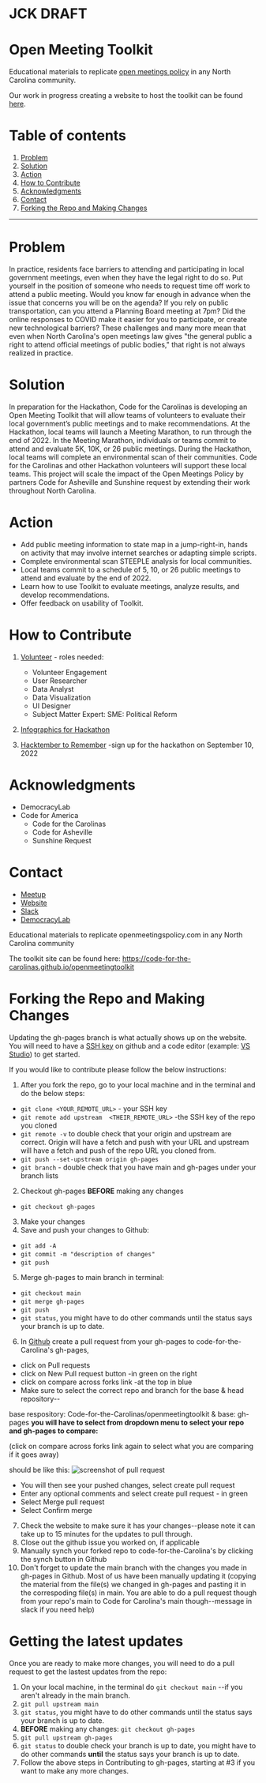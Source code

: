 # JCK DRAFT


# Open Meeting Toolkit
Educational materials to replicate [open meetings policy](openmeetingspolicy.com) in any North Carolina community.

Our work in progress creating a website to host the toolkit can be found [here](https://code-for-the-carolinas.github.io/openmeetingtoolkit).
# Table of contents

1. [Problem](#problem)
2. [Solution](#solution)
3. [Action](#action)
4. [How to Contribute](#how-to-contribute)
4. [Acknowledgments](#acknowledgments)
5. [Contact](#contact)
6. [Forking the Repo and Making Changes](#forking-the-repo-and-making-changes)

---

# Problem
In practice, residents face barriers to attending and participating in local government meetings, even when they have the legal right to do so. Put yourself in the position of someone who needs to request time off work to attend a public meeting. Would you know far enough in advance when the issue that concerns you will be on the agenda? If you rely on public transportation, can you attend a Planning Board meeting at 7pm? Did the online responses to COVID make it easier for you to participate, or create new technological barriers? These challenges and many more mean that even when North Carolina's open meetings law gives "the general public a right to attend official meetings of public bodies," that right is not always realized in practice.

# Solution
In preparation for the Hackathon, Code for the Carolinas is developing an Open Meeting Toolkit that will allow teams of volunteers to evaluate their local government’s public meetings and to make recommendations. At the Hackathon, local teams will launch a Meeting Marathon, to run through the end of 2022.  In the Meeting Marathon, individuals or teams commit to attend and evaluate 5K, 10K, or 26 public meetings. During the Hackathon, local teams will complete an environmental scan of their communities. Code for the Carolinas and other Hackathon volunteers will support these local teams. This project will scale the impact of the Open Meetings Policy by partners Code for Asheville and Sunshine request by extending their work throughout North Carolina.

# Action
- Add public meeting information to state map in a jump-right-in, hands on activity that may involve internet searches or adapting simple scripts.
- Complete environmental scan STEEPLE analysis for local communities.
- Local teams commit to a schedule of 5, 10, or 26 public meetings to attend and evaluate by the end of 2022.
- Learn how to use Toolkit to evaluate meetings, analyze results, and develop recommendations.
- Offer feedback on usability of Toolkit.

# How to Contribute
1. [Volunteer](https://www.democracylab.org/projects/1021) - roles needed: <br>
    - Volunteer Engagement
    - User Researcher
    - Data Analyst
    - Data Visualization
    - UI Designer
    - Subject Matter Expert: SME: Political Reform

2. [Infographics for Hackathon](https://drive.google.com/file/d/1rDgtecClKOVJc6c39xRqD7hBCdk9BDHQ/view)
3. [Hacktember to Remember](https://www.democracylab.org/events/hacktember2022/projects/1021) -sign up for the hackathon on September 10, 2022

# Acknowledgments
- DemocracyLab
- Code for America
  - Code for the Carolinas
  - Code for Asheville
  - Sunshine Request

# Contact
- [Meetup](https://www.meetup.com/codeforthecarolinas/)
- [Website](http://codeforthecarolinas.org/)
- [Slack](https://codeforthecarolinas.slack.com/join/shared_invite/zt-ggwi3ynm-f82eIgTN2_CUFxh_6t5hwQ#/shared-invite/email)
- [DemocracyLab](https://www.democracylab.org/projects/1021)

Educational materials to replicate openmeetingspolicy.com in any North Carolina community

The toolkit site can be found here: https://code-for-the-carolinas.github.io/openmeetingtoolkit

# Forking the Repo and Making Changes
Updating the gh-pages branch is what actually shows up on the website. You will need to have a [SSH key](https://docs.github.com/en/authentication/connecting-to-github-with-ssh/adding-a-new-ssh-key-to-your-github-account) on github and a code editor (example: [VS Studio](https://visualstudio.microsoft.com/)) to get started.


If you would like to contribute please follow the below instructions:
1. After you fork the repo, go to your local machine and in the terminal and do the below steps:
  - `git clone <YOUR_REMOTE_URL>` - your SSH key
  - `git remote add upstream  <THEIR_REMOTE_URL>` -the SSH key of the repo you cloned
  - `git remote -v` to double check that your origin and upstream are correct. Origin will have a fetch and push with your URL and upstream will have a fetch and push of the repo URL you cloned from.
  - `git push --set-upstream origin gh-pages`
  - `git branch` - double check that you have main and gh-pages under your branch lists
2. Checkout gh-pages **BEFORE** making any changes
  - `git checkout gh-pages`
3. Make your changes
4. Save and push your changes to Github:
  - `git add -A`
  - `git commit -m "description of changes"`
  - `git push`
5. Merge gh-pages to main branch in terminal:
  - `git checkout main`
  - `git merge gh-pages`
  - `git push`
  - `git status`, you might have to do other commands until the status says your branch is up to date.

6. In [Github](https://github.com/Code-for-the-Carolinas/openmeetingtoolkit) create a pull request from your gh-pages to code-for-the-Carolina's gh-pages,
  - click on Pull requests
  - click on New Pull request button -in green on the right
  - click on compare across forks link -at the top in blue
  - Make sure to select the correct repo and branch for the base & head repository--

  base respository: Code-for-the-Carolinas/openmeetingtoolkit & base: gh-pages
  **you will have to select from dropdown menu to select your repo and gh-pages to compare:**

  (click on compare across forks link again to select what you are comparing if it goes away)

  should be like this:
  ![screenshot of pull request](https://user-images.githubusercontent.com/97912154/188233686-b6512fab-a3ac-4406-92fe-68bee1bdcac5.jpg)
  - You will then see your pushed changes, select create pull request
  - Enter any optional comments and select create pull request - in green
  - Select Merge pull request
  - Select Confirm merge
7. Check the website to make sure it has your changes--please note it can take up to 15 minutes for the updates to pull through.
8. Close out the github issue you worked on, if applicable
9. Manually synch your forked repo to code-for-the-Carolina's by clicking the synch button in Github
10. Don't forget to update the main branch with the changes you made in gh-pages in Github. Most of us have been manually updating it (copying the material from the file(s) we changed in gh-pages and pasting it in the correspoding file(s) in main. You are able to do a pull request though from your repo's main to Code for Carolina's main though--message in slack if you need help)

# Getting the latest updates
Once you are ready to make more changes, you will need to do a pull request to get the lastest updates from the repo:
1. On your local machine, in the terminal do `git checkout main` --if you aren't already in the main branch.
2. `git pull upstream main`
3. `git status`, you might have to do other commands until the status says your branch is up to date.
4. **BEFORE** making any changes: `git checkout gh-pages`
5. `git pull upstream gh-pages`
6. `git status` to double check your branch is up to date, you might have to do other commands **until** the status says your branch is up to date.
7. Follow the above steps in Contributing to gh-pages, starting at #3 if you want to make any more changes.